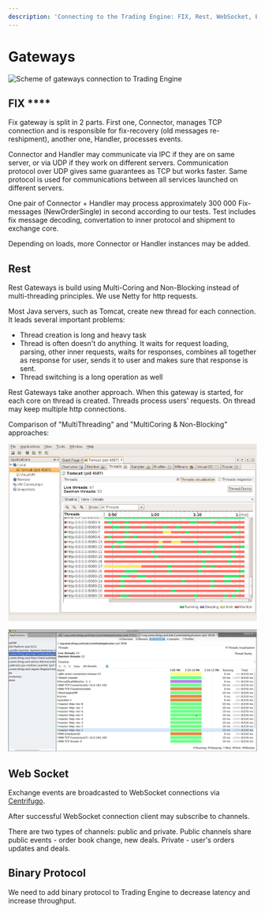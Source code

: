 ```yaml
---
description: 'Connecting to the Trading Engine: FIX, Rest, WebSocket, Binary Protocol.'
---
```


# Gateways

![Scheme of gateways connection to Trading Engine](https://lh6.googleusercontent.com/kMzv-z7SNRzVSTD6j9tbqQ0VmUjfPerG3LHMyQV9jHAxpihAXjvIx-MdPnIRtaVEFgFafy-RxUdGg0QcDPI6zZ11J0bnesOxFUUF1O0E-H1rLPibcdKz-HWcSKvVXrMU9ODL7jZW)

## FIX ****

Fix gateway is split in 2 parts. First one, Connector, manages TCP connection and is responsible for fix-recovery \(old messages re-reshipment\), another one, Handler, processes events.

Connector and Handler may communicate via IPC if they are on same server, or via UDP if they work on different servers. Communication protocol over UDP gives same guarantees as TCP but works faster. Same protocol is used for communications between all services launched on different servers.

One pair of Connector + Handler may process approximately 300 000 Fix-messages \(NewOrderSingle\) in second according to our tests. Test includes fix message decoding, convertation to inner protocol and shipment to exchange core.

Depending on loads, more Connector or Handler instances may be added.

## **Rest**

Rest Gateways is build using Multi-Coring and Non-Blocking instead of multi-threading principles. We use Netty for http requests.

Most Java servers, such as Tomcat, create new thread for each connection. It leads several important problems: 

* Thread creation is long and heavy task
* Thread is often doesn't do anything. It waits for request loading, parsing, other inner requests, waits for responses, combines all together as response for user, sends it to user and makes sure that response is sent.
* Thread switching is a long operation as well

Rest Gateways take another approach. When this gateway is started, for each core on thread is created. Threads process users' requests. On thread may keep multiple http connections.



Comparison of "MultiThreading" and "MultiCoring & Non-Blocking" approaches:

![Blocking code, one thread per connection. Most time threads do nothing.](../../.gitbook/assets/tomcat-profiler.png)

![Non blocking code, one therad per CPU core. Threads are fine.](../../.gitbook/assets/netty-profiler.png)



## **Web Socket**

Exchange events are broadcasted to WebSocket connections via [Centrifugo](https://github.com/centrifugal/centrifugo).  

After successful WebSocket connection client may subscribe to channels.

There are two types of channels: public and private. Public channels share public events - order book change, new deals. Private - user's orders updates and deals.

## **Binary Protocol**

We need to add binary protocol to Trading Engine to decrease latency and increase throughput.

